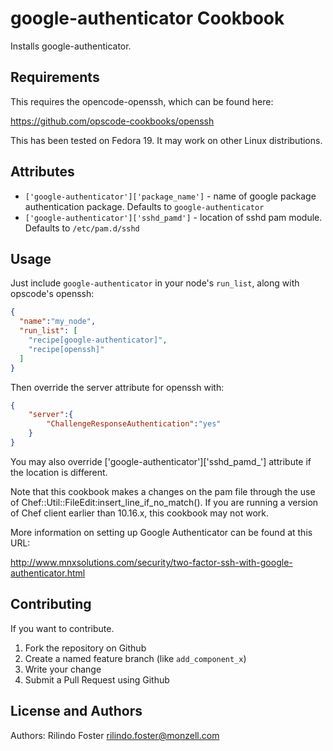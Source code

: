 google-authenticator Cookbook
=============================
Installs google-authenticator.

Requirements
------------
This requires the opencode-openssh, which can be found here:

https://github.com/opscode-cookbooks/openssh

This has been tested on Fedora 19. It may work on other Linux distributions.

Attributes
----------
* `['google-authenticator']['package_name']` - name of google package authentication package. Defaults to `google-authenticator`
* `['google-authenticator']['sshd_pamd']` - location of sshd pam module. Defaults to `/etc/pam.d/sshd`

Usage
-----


Just include `google-authenticator` in your node's `run_list`, along with opscode's openssh:

```json
{
  "name":"my_node",
  "run_list": [
    "recipe[google-authenticator]",
    "recipe[openssh]"
  ]
}
```

Then override the server attribute for openssh with:

```json
{
	"server":{
		"ChallengeResponseAuthentication":"yes"
	}
}
```

You may also override ['google-authenticator']['sshd_pamd_'] attribute if the location is different.

Note that this cookbook makes a changes on the pam file through the use of Chef::Util::FileEdit:insert_line_if_no_match(). If you are running a version of Chef client earlier than 10.16.x, this cookbook may not work.

More information on setting up Google Authenticator can be found at this URL:

http://www.mnxsolutions.com/security/two-factor-ssh-with-google-authenticator.html



Contributing
------------
If you want to contribute.

1. Fork the repository on Github
2. Create a named feature branch (like `add_component_x`)
3. Write your change
4. Submit a Pull Request using Github

License and Authors
-------------------
Authors: Rilindo Foster <rilindo.foster@monzell.com>